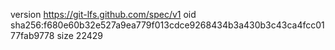 version https://git-lfs.github.com/spec/v1
oid sha256:f680e60b32e527a9ea779f013cdce9268434b3a430b3c43ca4fcc0177fab9778
size 22429
